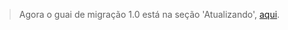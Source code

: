 > Agora o guai de migração 1.0 está na seção 'Atualizando', [aqui](https://github.com/balderdashy/sails-docs/blob/1.0/upgrading/To1.0.md).
